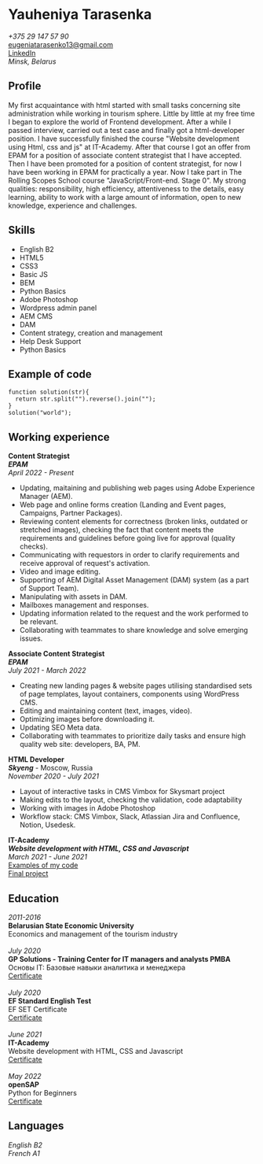 # Yauheniya Tarasenka
*+375 29 147 57 90*\
<eugeniatarasenko13@gmail.com>\
[LinkedIn](https://www.linkedin.com/in/eugenia-tarasenko/)\
*Minsk, Belarus*
## Profile
My first acquaintance with html started with small tasks concerning site administration while working in tourism sphere. Little by little at my free time I began to explore the world of Frontend development.  After a while I passed interview, carried out a test case and finally got a html-developer position.
I have successfully finished the course "Website development using Html, css and js" at IT-Academy. 
After that course I got an offer from EPAM for a position of associate content strategist that I have accepted. Then I have been promoted for a position of content strategist, for now I have been working in EPAM for practically a year. 
Now I take part in The Rolling Scopes School course "JavaScript/Front-end. Stage 0".
My strong qualities: responsibility, high efficiency, attentiveness to the details, easy learning, ability to work with a large amount of information, open to new knowledge, experience and challenges.
## Skills
- English B2
- HTML5
- CSS3
- Basic JS
- BEM
- Python Basics
- Adobe Photoshop
- Wordpress admin panel
- AEM CMS
- DAM 
- Content strategy, creation and management
- Help Desk Support
- Python Basics
## Example of code
```
function solution(str){
  return str.split("").reverse().join("");
}
solution("world");
```
## Working experience
**Content Strategist**\
***EPAM***\
*April 2022 - Present*
- Updating, maitaining and publishing web pages using Adobe Experience Manager (AEM). 
- Web page and online forms creation (Landing and Event pages, Campaigns, Partner Packages). 
- Reviewing content elements for correctness (broken links, outdated or stretched images), checking the fact that content meets the requirements and guidelines before going live for approval (quality checks). 
- Communicating with requestors in order to clarify requirements and receive approval of request's activation. 
- Video and image editing. 
- Supporting of AEM Digital Asset Management (DAM) system (as a part of Support Team). 
- Manipulating with assets in DAM. 
- Mailboxes management and responses. 
- Updating information related to the request and the work performed to be relevant. 
- Collaborating with teammates to share knowledge and solve emerging issues.

**Associate Content Strategist**\
***EPAM***\
*July 2021 - March 2022*
- Creating new landing pages &  website pages utilising standardised sets of page templates, layout containers, components using WordPress CMS. 
- Editing and maintaining content (text, images, video). 
- Optimizing images before downloading it. 
- Updating SEO Meta data. 
- Collaborating with teammates to prioritize daily tasks and ensure high quality web site: developers, BA, PM.


**HTML Developer**\
***Skyeng*** - Moscow, Russia\
*November 2020 - July 2021*
- Layout of interactive tasks in CMS Vimbox for Skysmart project
- Making edits to the layout, checking the validation, code adaptability 
- Working with images in Adobe Photoshop
- Workflow stack: CMS Vimbox, Slack, Atlassian Jira and Confluence, Notion, Usedesk.

**IT-Academy**\
***Website development with HTML, CSS and Javascript***\
*March 2021 - June 2021*\
[Examples of my code](https://codepen.io/Eugenia_Tarasenko/pens/public)\
[Final project](https://github.com/JennyTara/Skyway)

## Education
*2011-2016*\
**Belarusian State Economic University**\
Economics and management of the tourism industry\
\
*July 2020*\
**GP Solutions - Training Center for IT managers and analysts PMBA**\
Основы IT: Базовые навыки аналитика и менеджера\
[Certificate](https://drive.google.com/drive/folders/13ZXhLFzzb-nk0WR9pnYuj2PoBK_XUgU-)\
\
*July 2020*\
**EF Standard English Test**\
EF SET Certificate\
[Certificate](https://www.efset.org/cert/HrTTH9)\
\
*June 2021*\
**IT-Academy**\
Website development with HTML, CSS and Javascript\
[Certificate](https://drive.google.com/file/d/1upo7toTEK9CiDW3ID_xrCXgGbg0Cq3B2/view?usp=sharing)\
\
*May 2022*\
**openSAP**\
Python for Beginners\
[Certificate](https://open.sap.com/verify/xekaz-cihak-gimyb-pucyt-sicoz)

## Languages
*English B2*\
*French A1*
